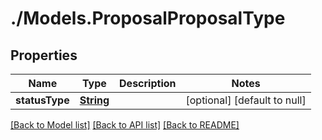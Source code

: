 # ./Models.ProposalProposalType
## Properties

Name | Type | Description | Notes
------------ | ------------- | ------------- | -------------
**statusType** | [**String**](string.md) |  | [optional] [default to null]

[[Back to Model list]](../README.md#documentation-for-models) [[Back to API list]](../README.md#documentation-for-api-endpoints) [[Back to README]](../README.md)

